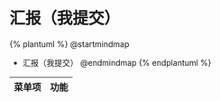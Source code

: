 # 汇报（我提交）



{% plantuml %}
@startmindmap
* 汇报（我提交）
@endmindmap
{% endplantuml %}




| 菜单项      |  功能  |
| --------   |   ----  |

